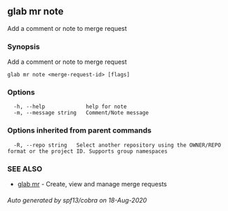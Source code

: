 ## glab mr note

Add a comment or note to merge request

### Synopsis

Add a comment or note to merge request

```
glab mr note <merge-request-id> [flags]
```

### Options

```
  -h, --help             help for note
  -m, --message string   Comment/Note message
```

### Options inherited from parent commands

```
  -R, --repo string   Select another repository using the OWNER/REPO format or the project ID. Supports group namespaces
```

### SEE ALSO

* [glab mr](glab_mr.md)	 - Create, view and manage merge requests

###### Auto generated by spf13/cobra on 18-Aug-2020
